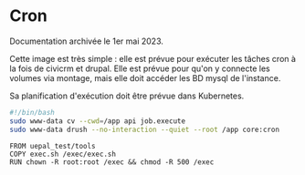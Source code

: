 # Cron

Documentation archivée le 1er mai 2023.

Cette image est très simple : elle est prévue pour exécuter les tâches cron à la fois de civicrm et drupal. Elle est prévue pour qu'on y connecte les volumes via montage, mais elle doit accéder les BD mysql de l'instance.

Sa planification d'exécution doit être prévue dans Kubernetes. 

``` bash
#!/bin/bash
sudo www-data cv --cwd=/app api job.execute
sudo www-data drush --no-interaction --quiet --root /app core:cron
```

``` docker
FROM uepal_test/tools
COPY exec.sh /exec/exec.sh
RUN chown -R root:root /exec && chmod -R 500 /exec
```
